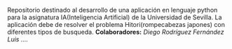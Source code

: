 Repositorio destinado al desarrollo de una aplicación en lenguaje python para la asignatura IA(Inteligencia Artificial) de la Universidad de Sevilla.
La aplicación debe de resolver el problema Hitori(rompecabezas japones) con diferentes tipos de busqueda.
**Colaboradores:**
*Diego Rodríguez Fernández*
*Luis ....*
